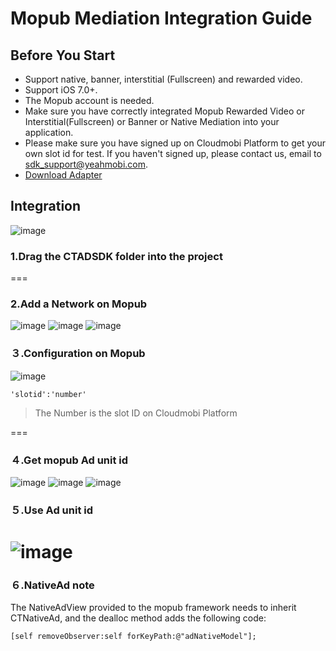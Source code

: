 # Mopub Mediation Integration Guide

## <a name="start">Before You Start</a>  

* Support native, banner, interstitial (Fullscreen) and rewarded video.
* Support iOS 7.0+.
* The Mopub account is needed. 
* Make sure you have correctly integrated Mopub Rewarded Video or Interstitial(Fullscreen) or Banner or Native Mediation into your application.
* Please make sure you have signed up on Cloudmobi Platform to get your own slot id for test. If you haven't signed up, please contact us, email to sdk_support@yeahmobi.com.
* [Download Adapter](https://github.com/cloudmobi/CloudmobiSSP/raw/master/CTADSDKForMopub.zip)

## <a name="Docking">Integration</a>
 ![image](https://user-images.githubusercontent.com/13117454/35846555-18b3bff0-0b52-11e8-9c58-84455dfe6863.png)
### 1.Drag the CTADSDK folder into the project

 ===

### 2.Add a Network on Mopub

![image](https://user-images.githubusercontent.com/13117454/35846618-565c845e-0b52-11e8-8397-639a0c0e4a3b.png)
![image](https://user-images.githubusercontent.com/13117454/35846744-d152ca9c-0b52-11e8-8b88-687e550b2cc1.png)
![image](https://user-images.githubusercontent.com/13117454/35846757-d92dab06-0b52-11e8-8cdf-b8b61533517e.png)

### ３.Configuration on Mopub

![image](https://user-images.githubusercontent.com/13117454/35846838-1f6768c8-0b53-11e8-9d58-0f15eb0e98d3.png)

```
'slotid':'number'
```

> The Number is the slot ID on Cloudmobi Platform

===
### ４.Get mopub Ad unit id
![image](https://user-images.githubusercontent.com/13117454/35846889-59f39fde-0b53-11e8-8c13-af823f31350a.png)
![image](https://user-images.githubusercontent.com/13117454/35846900-65d2c8fc-0b53-11e8-9729-fb94b4764b06.png)
![image](https://user-images.githubusercontent.com/13117454/35846910-77dbd8cc-0b53-11e8-97c0-6e90a9bccbd8.png)
### ５.Use Ad unit id
![image](https://user-images.githubusercontent.com/13117454/35846975-b426c9cc-0b53-11e8-90f3-d6f0fd06b8b1.png)
===
### ６.NativeAd note
The NativeAdView provided to the mopub framework needs to inherit CTNativeAd, and the dealloc method adds the following code:  
  
```
[self removeObserver:self forKeyPath:@"adNativeModel"];
``` 


